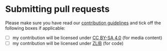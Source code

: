 # Submitting pull requests

Please make sure you have read our [contribution guidelines]() and tick off the following boxes if applicable:

- [ ] my contribution will be licensed under [CC BY-SA 4.0](https://creativecommons.org/licenses/by-sa/4.0/) (for media content)
- [ ] my contribution will be licensed under [ZLIB](https://www.zlib.net/zlib_license.html) (for code)
